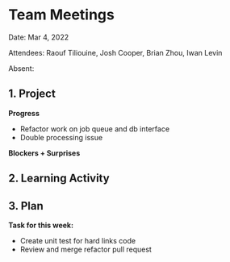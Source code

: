 # Team Meetings

Date: Mar 4, 2022

Attendees: Raouf Tiliouine, Josh Cooper, Brian Zhou, Iwan Levin

Absent:

## 1. Project

**Progress**

- Refactor work on job queue and db interface
- Double processing issue

**Blockers + Surprises**

## 2. Learning Activity

## 3. Plan

**Task for this week:**

- Create unit test for hard links code
- Review and merge refactor pull request